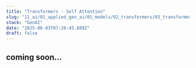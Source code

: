 ```yaml
---
title: "Transformers - Self Attention"
slug: "11_ai/01_applied_gen_ai/01_models/02_transformers/03_transformers"
stack: "GenAI"
date: "2025-06-03T07:26:45.889Z"
draft: false
---
```


## coming soon...
